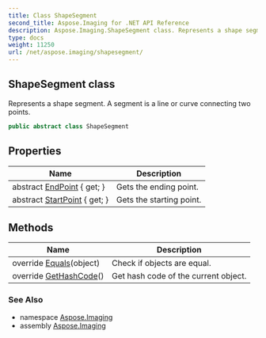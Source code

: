 ```yaml
---
title: Class ShapeSegment
second_title: Aspose.Imaging for .NET API Reference
description: Aspose.Imaging.ShapeSegment class. Represents a shape segment. A segment is a line or curve connecting two points
type: docs
weight: 11250
url: /net/aspose.imaging/shapesegment/
---
```

## ShapeSegment class

Represents a shape segment. A segment is a line or curve connecting two points.

```csharp
public abstract class ShapeSegment
```

## Properties

| Name | Description |
| --- | --- |
| abstract [EndPoint](../../aspose.imaging/shapesegment/endpoint/) { get; } | Gets the ending point. |
| abstract [StartPoint](../../aspose.imaging/shapesegment/startpoint/) { get; } | Gets the starting point. |

## Methods

| Name | Description |
| --- | --- |
| override [Equals](../../aspose.imaging/shapesegment/equals/)(object) | Check if objects are equal. |
| override [GetHashCode](../../aspose.imaging/shapesegment/gethashcode/)() | Get hash code of the current object. |

### See Also

* namespace [Aspose.Imaging](../../aspose.imaging/)
* assembly [Aspose.Imaging](../../)


